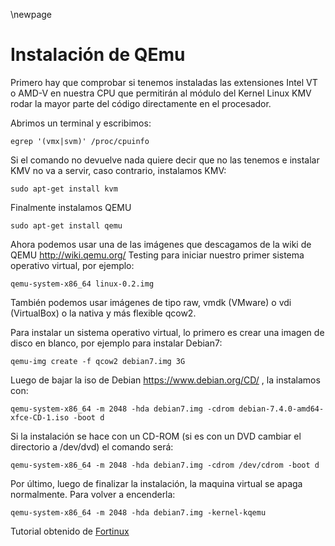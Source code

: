 \newpage
# Instalación de QEmu

Primero hay que comprobar si tenemos instaladas las extensiones Intel VT o AMD-V en nuestra CPU que permitirán al módulo del Kernel Linux KMV rodar la mayor parte del código directamente en el procesador.

Abrimos un terminal y escribimos:

  `egrep '(vmx|svm)' /proc/cpuinfo`

Si el comando no devuelve nada quiere decir que no las tenemos e instalar KMV no va a servir, caso contrario, instalamos KMV:

  `sudo apt-get install kvm`

Finalmente instalamos QEMU

  `sudo apt-get install qemu`

Ahora podemos usar una de las imágenes que descagamos de la wiki de QEMU http://wiki.qemu.org/ Testing para iniciar nuestro primer sistema operativo virtual, por ejemplo:

  `qemu-system-x86_64 linux-0.2.img`

También podemos usar imágenes de tipo raw, vmdk (VMware) o vdi (VirtualBox) o la nativa y más flexible qcow2.

Para instalar un sistema operativo virtual, lo primero es crear una imagen de disco en blanco, por ejemplo para instalar Debian7:

  `qemu-img create -f qcow2 debian7.img 3G`

Luego de bajar la iso de Debian https://www.debian.org/CD/ , la instalamos con:

  `qemu-system-x86_64 -m 2048 -hda debian7.img -cdrom debian-7.4.0-amd64-xfce-CD-1.iso -boot d`

Si la instalación se hace con un CD-ROM (si es con un DVD cambiar el directorio a /dev/dvd) el comando será:

  `qemu-system-x86_64 -m 2048 -hda debian7.img -cdrom /dev/cdrom -boot d`

Por último, luego de finalizar la instalación, la maquina virtual se apaga normalmente. Para volver a encenderla:

  `qemu-system-x86_64 -m 2048 -hda debian7.img -kernel-kqemu`


Tutorial obtenido de [Fortinux](https://fortinux.com/tutoriales/linux-2-tutoriales/tutorial-instalar-kmv-y-qemu-en-gnulinux/)
